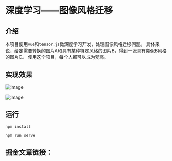 # 深度学习——图像风格迁移

## 介绍
本项目使用`vue`和`tensor.js`做深度学习开发，处理图像风格迁移问题。
具体来说，给定需要转换的图片A和具有某种特定风格的图片B，得到一张具有类似B风格的图片C。
使用这个项目，每个人都可以成为梵高。

## 实现效果
![image](https://github.com/FrontendFl/styleTransfer/assets/141465107/bc88f795-f66a-4d9c-840e-efe964ae4a4c)

![image](https://github.com/FrontendFl/styleTransfer/assets/141465107/2f9a0d79-453b-417f-ab76-266b2fb67c69)

## 运行
`npm install`

`npm run serve`

## 掘金文章链接：
